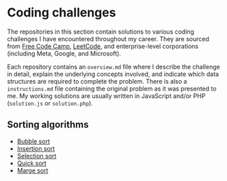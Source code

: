 # Coding challenges

The repositories in this section contain solutions to various coding challenges I have encountered throughout my career. They are sourced from [Free Code Camp](https://freecodecamp.org), [LeetCode](https://leetcode.com/problemset/), and enterprise-level corporations (including Meta, Google, and Microsoft).

Each repository contains an `overview.md` file where I describe the challenge in detail, explain the underlying concepts involved, and indicate which data structures are required to complete the problem. There is also a `instructions.md` file containing the original problem as it was presented to me. My working solutions are usually written in JavaScript and/or PHP (`solution.js` or `solution.php`).

## Sorting algorithms

- [Bubble sort](https://github.com/clements-steven/coding-challenges/tree/master/bubble-sort)
- [Insertion sort](https://github.com/clements-steven/coding-challenges/tree/master/insertion-sort)
- [Selection sort](https://github.com/clements-steven/coding-challenges/tree/master/selection-sort)
- [Quick sort](https://github.com/clements-steven/coding-challenges/tree/master/quick-sort)
- [Marge sort](https://github.com/clements-steven/coding-challenges/tree/master/merge-sort)
